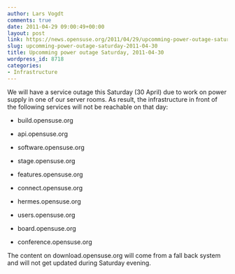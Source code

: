 ```yaml
---
author: Lars Vogdt
comments: true
date: 2011-04-29 09:00:49+00:00
layout: post
link: https://news.opensuse.org/2011/04/29/upcomming-power-outage-saturday-2011-04-30/
slug: upcomming-power-outage-saturday-2011-04-30
title: Upcomming power outage Saturday, 2011-04-30
wordpress_id: 8718
categories:
- Infrastructure
---
```


We will have a service outage this Saturday (30 April) due to work on power supply in one of our server rooms. As result, the infrastructure in front of the following services will not be reachable on that day:



	
  * build.opensuse.org

	
  * api.opensuse.org

	
  * software.opensuse.org

	
  * stage.opensuse.org

	
  * features.opensuse.org

	
  * connect.opensuse.org

	
  * hermes.opensuse.org

	
  * users.opensuse.org

	
  * board.opensuse.org

	
  * conference.opensuse.org


The content on download.opensuse.org will come from a fall back system and will not get updated during Saturday evening.
